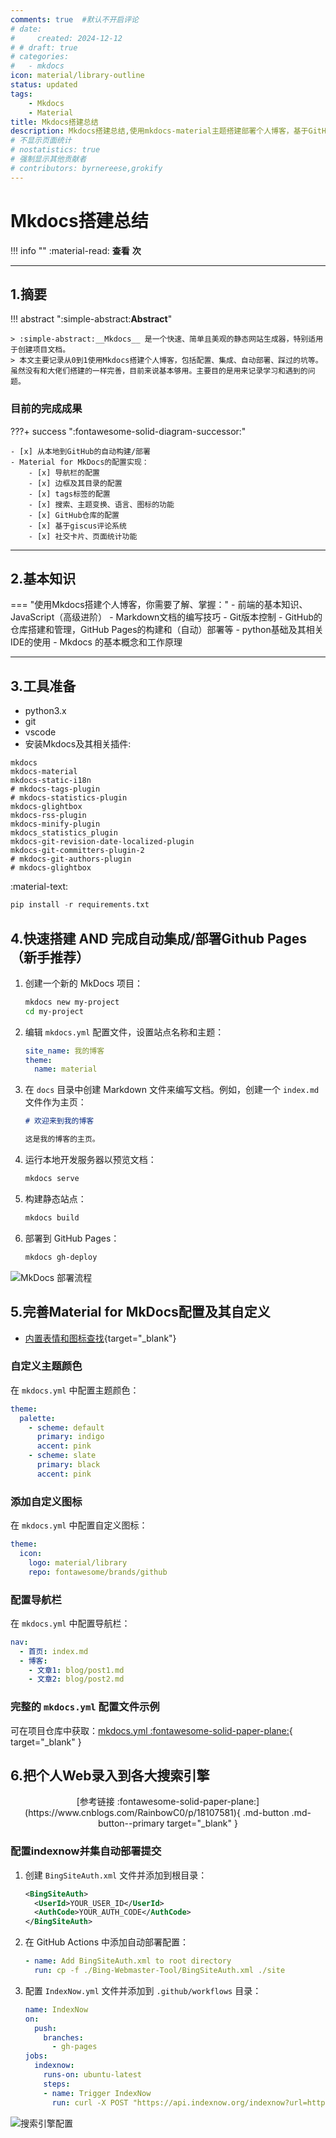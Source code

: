 ```yaml
---
comments: true  #默认不开启评论
# date:
#     created: 2024-12-12
# # draft: true
# categories:
#   - mkdocs
icon: material/library-outline
status: updated
tags:
    - Mkdocs
    - Material
title: Mkdocs搭建总结
description: Mkdocs搭建总结,使用mkdocs-material主题搭建部署个人博客，基于GitHub pages使用mkdocs搭建博客；Mkdocs配置
# 不显示页面统计
# nostatistics: true
# 强制显示其他贡献者
# contributors: byrnereese,grokify
---
```


# Mkdocs搭建总结

!!! info  ""
    :material-read: __查看__ <span id="busuanzi_value_page_pv"></span> __次__

---

## 1.摘要

!!! abstract ":simple-abstract:__Abstract__"

    > :simple-abstract:__Mkdocs__ 是一个快速、简单且美观的静态网站生成器，特别适用于创建项目文档。  
    > 本文主要记录从0到1使用Mkdocs搭建个人博客，包括配置、集成、自动部署、踩过的坑等。虽然没有和大佬们搭建的一样完善，目前来说基本够用。主要目的是用来记录学习和遇到的问题。

### 目前的完成成果

???+ success ":fontawesome-solid-diagram-successor:"

    - [x] 从本地到GitHub的自动构建/部署
    - Material for MkDocs的配置实现：
        - [x] 导航栏的配置
        - [x] 边框及其目录的配置
        - [x] tags标签的配置
        - [x] 搜索、主题变换、语言、图标的功能
        - [x] GitHub仓库的配置
        - [x] 基于giscus评论系统
        - [x] 社交卡片、页面统计功能
---

## 2.基本知识

=== "使用Mkdocs搭建个人博客，你需要了解、掌握："
    - 前端的基本知识、JavaScript（高级进阶）
    - Markdown文档的编写技巧
    - Git版本控制
    - GitHub的仓库搭建和管理，GitHub Pages的构建和（自动）部署等
    - python基础及其相关IDE的使用
    - Mkdocs 的基本概念和工作原理

---

## 3.工具准备

- python3.x
- git
- vscode
- 安装Mkdocs及其相关插件: 

```text title="requirements.txt"
mkdocs
mkdocs-material
mkdocs-static-i18n
# mkdocs-tags-plugin
# mkdocs-statistics-plugin
mkdocs-glightbox
mkdocs-rss-plugin
mkdocs-minify-plugin
mkdocs_statistics_plugin
mkdocs-git-revision-date-localized-plugin
mkdocs-git-committers-plugin-2
# mkdocs-git-authors-plugin
# mkdocs-glightbox
```

:material-text:
```py title="安装命令："
pip install -r requirements.txt
```

## 4.快速搭建 AND 完成自动集成/部署Github Pages（新手推荐）

1. 创建一个新的 MkDocs 项目：

    ```bash
    mkdocs new my-project
    cd my-project
    ```

2. 编辑 `mkdocs.yml` 配置文件，设置站点名称和主题：

    ```yaml
    site_name: 我的博客
    theme:
      name: material
    ```

3. 在 `docs` 目录中创建 Markdown 文件来编写文档。例如，创建一个 `index.md` 文件作为主页：

    ```markdown
    # 欢迎来到我的博客

    这是我的博客的主页。
    ```

4. 运行本地开发服务器以预览文档：

    ```bash
    mkdocs serve
    ```

5. 构建静态站点：

    ```bash
    mkdocs build
    ```

6. 部署到 GitHub Pages：

    ```bash
    mkdocs gh-deploy
    ```

![MkDocs 部署流程](https://www.mkdocs.org/img/deploy.png)

## 5.完善Material for MkDocs配置及其自定义

- [内置表情和图标查找](https://squidfunk.github.io/mkdocs-material/reference/icons-emojis/){target="_blank"}

### 自定义主题颜色

在 `mkdocs.yml` 中配置主题颜色：

```yaml
theme:
  palette:
    - scheme: default
      primary: indigo
      accent: pink
    - scheme: slate
      primary: black
      accent: pink
```

### 添加自定义图标

在 `mkdocs.yml` 中配置自定义图标：

```yaml
theme:
  icon:
    logo: material/library
    repo: fontawesome/brands/github
```

### 配置导航栏

在 `mkdocs.yml` 中配置导航栏：

```yaml
nav:
  - 首页: index.md
  - 博客:
    - 文章1: blog/post1.md
    - 文章2: blog/post2.md
```

### 完整的 `mkdocs.yml` 配置文件示例

可在项目仓库中获取：[mkdocs.yml :fontawesome-solid-paper-plane:](https://github.com/rangoljx/rangoljx.github.io/blob/master/mkdocs.yml){ target="_blank" }

## 6.把个人Web录入到各大搜索引擎

<center>[参考链接 :fontawesome-solid-paper-plane:](https://www.cnblogs.com/RainbowC0/p/18107581){ .md-button .md-button--primary target="_blank" }</center>

### 配置indexnow并集自动部署提交

1. 创建 `BingSiteAuth.xml` 文件并添加到根目录：

    ```xml
    <BingSiteAuth>
      <UserId>YOUR_USER_ID</UserId>
      <AuthCode>YOUR_AUTH_CODE</AuthCode>
    </BingSiteAuth>
    ```

2. 在 GitHub Actions 中添加自动部署配置：

    ```yaml
    - name: Add BingSiteAuth.xml to root directory
      run: cp -f ./Bing-Webmaster-Tool/BingSiteAuth.xml ./site
    ```

3. 配置 `IndexNow.yml` 文件并添加到 `.github/workflows` 目录：

    ```yaml
    name: IndexNow
    on:
      push:
        branches:
          - gh-pages
    jobs:
      indexnow:
        runs-on: ubuntu-latest
        steps:
        - name: Trigger IndexNow
          run: curl -X POST "https://api.indexnow.org/indexnow?url=https://your-site.com&key=YOUR_KEY"
    ```

![搜索引擎配置](https://www.example.com/search-engine-config.png)

<!-- {{ git-authors }} -->